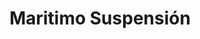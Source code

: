 ---
title: "Maritimo Suspensión"
url: /guillermo-enrique-hudson/maritimo-suspension/
shop: reparación de automóviles
---